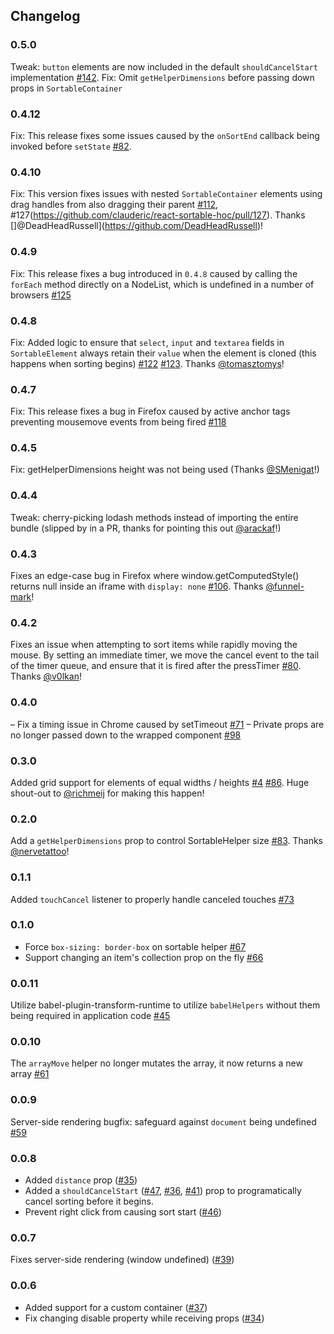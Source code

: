 Changelog
------------
### 0.5.0
Tweak: `button` elements are now included in the default `shouldCancelStart` implementation [#142](https://github.com/clauderic/react-sortable-hoc/pull/142).
Fix: Omit `getHelperDimensions` before passing down props in `SortableContainer`

### 0.4.12
Fix: This release fixes some issues caused by the `onSortEnd` callback being invoked before `setState` [#82](https://github.com/clauderic/react-sortable-hoc/issues/82).

### 0.4.10
Fix: This version fixes issues with nested `SortableContainer` elements using drag handles from also dragging their parent [#112](https://github.com/clauderic/react-sortable-hoc/issues/112), #127(https://github.com/clauderic/react-sortable-hoc/pull/127). Thanks []@DeadHeadRussell](https://github.com/DeadHeadRussell)!

### 0.4.9
Fix: This release fixes a bug introduced in `0.4.8` caused by calling the `forEach` method directly on a NodeList, which is undefined in a number of browsers [#125](https://github.com/clauderic/react-sortable-hoc/issues/125)

### 0.4.8
Fix: Added logic to ensure that `select`, `input` and `textarea` fields in `SortableElement` always retain their `value` when the element is cloned (this happens when sorting begins) [#122](https://github.com/clauderic/react-sortable-hoc/issues/122) [#123](https://github.com/clauderic/react-sortable-hoc/pull/123). Thanks [@tomasztomys](https://github.com/tomasztomys)!

### 0.4.7
Fix: This release fixes a bug in Firefox caused by active anchor tags preventing mousemove events from being fired [#118](https://github.com/clauderic/react-sortable-hoc/issues/118)

### 0.4.5
Fix: getHelperDimensions height was not being used (Thanks [@SMenigat](https://github.com/SMenigat)!)

### 0.4.4
Tweak: cherry-picking lodash methods instead of importing the entire bundle (slipped by in a PR, thanks for pointing this out [@arackaf](https://github.com/arackaf)!)

### 0.4.3
Fixes an edge-case bug in Firefox where window.getComputedStyle() returns null inside an iframe with `display: none` [#106](https://github.com/clauderic/react-sortable-hoc/pull/106). Thanks [@funnel-mark](https://github.com/funnel-mark)!

### 0.4.2
Fixes an issue when attempting to sort items while rapidly moving the mouse. By setting an immediate timer, we move the cancel event to the tail of the timer queue, and ensure that it is fired after the pressTimer [#80](https://github.com/clauderic/react-sortable-hoc/pull/80). Thanks [@v0lkan](https://github.com/v0lkan)!

### 0.4.0
– Fix a timing issue in Chrome caused by setTimeout [#71](https://github.com/clauderic/react-sortable-hoc/pull/71)
– Private props are no longer passed down to the wrapped component [#98](https://github.com/clauderic/react-sortable-hoc/pull/98)

### 0.3.0
Added grid support for elements of equal widths / heights [#4](https://github.com/clauderic/react-sortable-hoc/issues/4) [#86](https://github.com/clauderic/react-sortable-hoc/pull/86). Huge shout-out to [@richmeij](https://github.com/richmeij) for making this happen!

### 0.2.0
Add a `getHelperDimensions` prop to control SortableHelper size [#83](https://github.com/clauderic/react-sortable-hoc/issues/83). Thanks [@nervetattoo](https://github.com/nervetattoo)!

### 0.1.1
Added `touchCancel` listener to properly handle canceled touches [#73](https://github.com/clauderic/react-sortable-hoc/pull/73)

### 0.1.0
- Force `box-sizing: border-box` on sortable helper [#67](https://github.com/clauderic/react-sortable-hoc/issues/67)
- Support changing an item's collection prop on the fly [#66](https://github.com/clauderic/react-sortable-hoc/pull/66)

### 0.0.11
Utilize babel-plugin-transform-runtime to utilize `babelHelpers` without them being required in application code [#45](https://github.com/clauderic/react-sortable-hoc/issues/45)

### 0.0.10
The `arrayMove` helper no longer mutates the array, it now returns a new array [#61](https://github.com/clauderic/react-sortable-hoc/issues/61)

### 0.0.9
Server-side rendering bugfix: safeguard against `document` being undefined [#59](https://github.com/clauderic/react-sortable-hoc/pull/59)

### 0.0.8
- Added `distance` prop ([#35](https://github.com/clauderic/react-sortable-hoc/issues/35))
- Added a `shouldCancelStart` ([#47](https://github.com/clauderic/react-sortable-hoc/issues/47), [#36](https://github.com/clauderic/react-sortable-hoc/issues/36), [#41](https://github.com/clauderic/react-sortable-hoc/issues/41)) prop to programatically cancel sorting before it begins.
- Prevent right click from causing sort start ([#46](https://github.com/clauderic/react-sortable-hoc/issues/46))

### 0.0.7
Fixes server-side rendering (window undefined) ([#39](https://github.com/clauderic/react-sortable-hoc/issues/39))

### 0.0.6
- Added support for a custom container ([#37](https://github.com/clauderic/react-sortable-hoc/issues/37))
- Fix changing disable property while receiving props ([#34](https://github.com/clauderic/react-sortable-hoc/issues/34))
